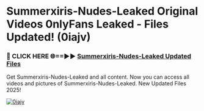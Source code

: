 # Summerxiris-Nudes-Leaked Original Videos 0nlyFans Leaked - Files Updated! (0iajv)

<h3>🔴 CLICK HERE 🌐==►► <a href="https://tinyurl.com/4mcuefdz" rel="nofollow">Summerxiris-Nudes-Leaked Updated Files</a></h3>

Get Summerxiris-Nudes-Leaked and all content. Now you can access all videos and pictures of Summerxiris-Nudes-Leaked. New Updated Files 2025!

[![0iajv](https://i.imgur.com/StAQSOY.gif)](https://tinyurl.com/4mcuefdz)
